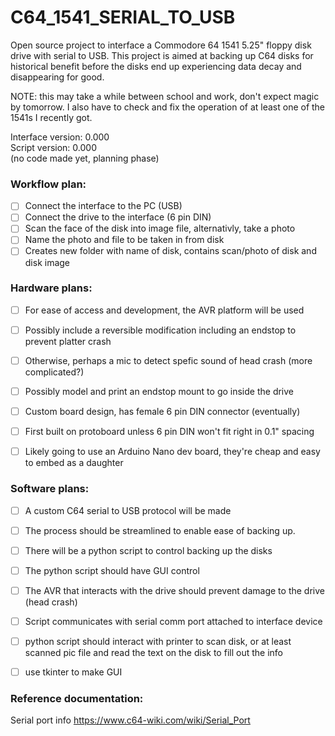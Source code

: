 # C64_1541_SERIAL_TO_USB
Open source project to interface a Commodore 64 1541 5.25" floppy disk drive with serial to USB. This project is aimed at backing up C64 disks for historical benefit before the disks end up experiencing data decay and disappearing for good.

NOTE: this may take a while between school and work, don't expect magic by tomorrow. I also have to check and fix the operation of at least one of the  
1541s I recently got.

Interface version: 0.000  
Script version: 0.000  
(no code made yet, planning phase)  


### Workflow plan:
- [ ] Connect the interface to the PC (USB)
- [ ] Connect the drive to the interface (6 pin DIN)
- [ ] Scan the face of the disk into image file, alternativly, take a photo
- [ ] Name the photo and file to be taken in from disk
- [ ] Creates new folder with name of disk, contains scan/photo of disk and disk image

### Hardware plans:
- [ ] For ease of access and development, the AVR platform will be used
- [ ] Possibly include a reversible modification including an endstop to prevent platter crash
- [ ] Otherwise, perhaps a mic to detect spefic sound of head crash (more complicated?)
- [ ] Possibly model and print an endstop mount to go inside the drive
- [ ] Custom board design, has female 6 pin DIN connector (eventually)
- [ ] First built on protoboard unless 6 pin DIN won't fit right in 0.1" spacing
- [ ] Likely going to use an Arduino Nano dev board, they're cheap and easy to embed as a daughter


### Software plans:
- [ ] A custom C64 serial to USB protocol will be made
- [ ] The process should be streamlined to enable ease of backing up.
- [ ] There will be a python script to control backing up the disks
- [ ] The python script should have GUI control
- [ ] The AVR that interacts with the drive should prevent damage to the drive (head crash)
- [ ] Script communicates with serial comm port attached to interface device
- [ ] python script should interact with printer to scan disk, or at least scanned pic file and
   read the text on the disk to fill out the info  
- [ ] use tkinter to make GUI  


### Reference documentation:
Serial port info
https://www.c64-wiki.com/wiki/Serial_Port









